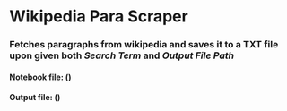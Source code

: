 # Wikipedia Para Scraper

### Fetches paragraphs from wikipedia and saves it to a TXT file upon given both _Search Term_ and _Output File Path_

#### Notebook file: ()
#### Output file: ()
